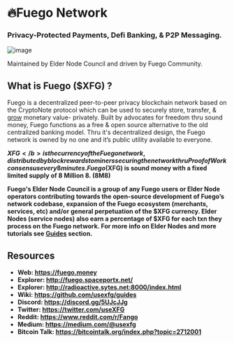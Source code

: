 # 🔥Fuego Network

### Privacy-Protected Payments, Defi Banking, & P2P Messaging.

![image](https://raw.githubusercontent.com/usexfg/fuego-data/master/images/fuegoline.gif)

Maintained by Elder Node Council and driven by Fuego Community.

## What is Fuego ($XFG) ?

Fuego is a decentralized peer-to-peer privacy blockchain network based on the CryptoNote protocol which can be used to securely store, transfer, & [grow](https://github.com/usexfg/cold-dao) monetary value- privately.
Built by advocates for freedom thru sound money, Fuego functions as a free & open source alternative to the old centralized banking model. Thru it's decentralized design, the Fuego network is owned by no one and it’s public utility available to everyone.

<b>$XFG</b> is the currency of the Fuego network, distributed by block rewards to miners securing the network thru Proof of Work consensus every 8 minutes. 
Fuego ($XFG) is sound money with a fixed limited supply of 8 Million 8. (8M8)

Fuego's Elder Node Council is a group of any Fuego users or Elder Node operators contributing towards the open-source development of Fuego’s network codebase, expansion of the Fuego ecosystem (merchants, services, etc) and/or general perpetuation of the $XFG currency. 
Elder Nodes (service nodes) also earn a percentage of $XFG for each txn they process on the Fuego network. For more info on Elder Nodes and more tutorials see  [Guides](https://github.com/usexfg/Guides/wiki/Run-an-Elder-Node) section.

## Resources

-   Web: <https://fuego.money>
-   Explorer: <http://fuego.spaceportx.net/>
-   Explorer: <http://radioactive.sytes.net:8000/index.html>
-   Wiki:  <https://github.com/usexfg/guides>
-   Discord: <https://discord.gg/5UJcJJg>
-   Twitter: <https://twitter.com/useXFG>
-   Reddit: <https://www.reddit.com/r/Fango>
-   Medium: <https://medium.com/@usexfg>
-   Bitcoin Talk: <https://bitcointalk.org/index.php?topic=2712001>
